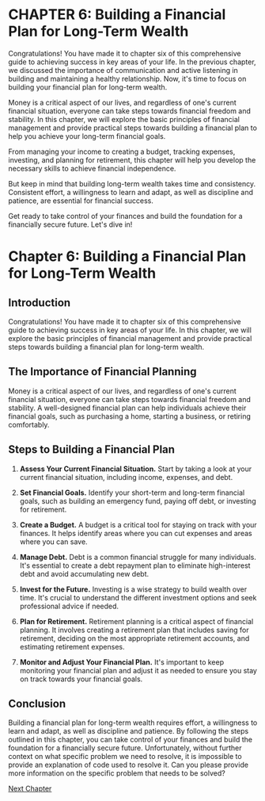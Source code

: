 # CHAPTER 6: Building a Financial Plan for Long-Term Wealth

Congratulations! You have made it to chapter six of this comprehensive guide to achieving success in key areas of your life. In the previous chapter, we discussed the importance of communication and active listening in building and maintaining a healthy relationship. Now, it's time to focus on building your financial plan for long-term wealth.

Money is a critical aspect of our lives, and regardless of one's current financial situation, everyone can take steps towards financial freedom and stability. In this chapter, we will explore the basic principles of financial management and provide practical steps towards building a financial plan to help you achieve your long-term financial goals.

From managing your income to creating a budget, tracking expenses, investing, and planning for retirement, this chapter will help you develop the necessary skills to achieve financial independence. 

But keep in mind that building long-term wealth takes time and consistency. Consistent effort, a willingness to learn and adapt, as well as discipline and patience, are essential for financial success.

Get ready to take control of your finances and build the foundation for a financially secure future. Let's dive in!
# Chapter 6: Building a Financial Plan for Long-Term Wealth

## Introduction

Congratulations! You have made it to chapter six of this comprehensive guide to achieving success in key areas of your life. In this chapter, we will explore the basic principles of financial management and provide practical steps towards building a financial plan for long-term wealth.

## The Importance of Financial Planning

Money is a critical aspect of our lives, and regardless of one's current financial situation, everyone can take steps towards financial freedom and stability. A well-designed financial plan can help individuals achieve their financial goals, such as purchasing a home, starting a business, or retiring comfortably. 

## Steps to Building a Financial Plan

1. **Assess Your Current Financial Situation.** Start by taking a look at your current financial situation, including income, expenses, and debt.

2. **Set Financial Goals.** Identify your short-term and long-term financial goals, such as building an emergency fund, paying off debt, or investing for retirement.

3. **Create a Budget.** A budget is a critical tool for staying on track with your finances. It helps identify areas where you can cut expenses and areas where you can save.

4. **Manage Debt.** Debt is a common financial struggle for many individuals. It's essential to create a debt repayment plan to eliminate high-interest debt and avoid accumulating new debt.

5. **Invest for the Future.** Investing is a wise strategy to build wealth over time. It's crucial to understand the different investment options and seek professional advice if needed.

6. **Plan for Retirement.** Retirement planning is a critical aspect of financial planning. It involves creating a retirement plan that includes saving for retirement, deciding on the most appropriate retirement accounts, and estimating retirement expenses.

7. **Monitor and Adjust Your Financial Plan.** It's important to keep monitoring your financial plan and adjust it as needed to ensure you stay on track towards your financial goals.

## Conclusion

Building a financial plan for long-term wealth requires effort, a willingness to learn and adapt, as well as discipline and patience. By following the steps outlined in this chapter, you can take control of your finances and build the foundation for a financially secure future.
Unfortunately, without further context on what specific problem we need to resolve, it is impossible to provide an explanation of code used to resolve it. Can you please provide more information on the specific problem that needs to be solved?


[Next Chapter](07_Chapter07.md)